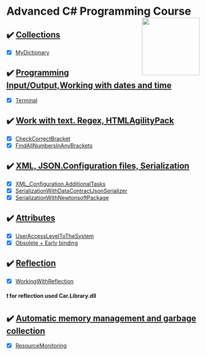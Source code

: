 # Advanced C# Programming Course  <img src="https://www.onlinebooksreview.com/uploads/blog_images/2018/01/27_c-sharp-logo-filled.png" align="right" width="150px" height="150px" /> 

## :heavy_check_mark: [Collections](https://github.com/suren-vanyan/ADVANCED_OOP/tree/master/OOP.Advanced.Collection)
- [x] [MyDictionary](https://github.com/suren-vanyan/ADVANCED_OOP/tree/master/OOP.Advanced.Collection/OOP.Advanced.Collection.MyDictionary)
## :heavy_check_mark: [Programming Input/Output,Working with dates and time](https://github.com/suren-vanyan/ADVANCED_OOP/tree/master/OOP.Advance.System.IO/Terminal) 
- [x] [Terminal](https://github.com/suren-vanyan/ADVANCED_OOP/tree/master/OOP.Advance.System.IO/Terminal/Terminal) 
## :heavy_check_mark: [Work with text. Regex, HTMLAgilityPack](https://github.com/suren-vanyan/ADVANCED_OOP/tree/master/OOP.Advance.Regex) 
- [x] [CheckCorrectBracket](https://github.com/suren-vanyan/ADVANCED_OOP/blob/master/OOP.Advance.Regex/Regex.CheckCorrectBracket/OOP.Advance.Regex.CheckCorrectBracket/Program.cs) 
- [x]  [FindAllNumbersInAnyBrackets	](https://github.com/suren-vanyan/ADVANCED_OOP/blob/master/OOP.Advance.Regex/Regex.FindAllNumbersInAnyBrackets/Regex.FindAllNumbersInAnyBrackets/Program.cs) 
## :heavy_check_mark: [XML, JSON.Configuration files, Serialization](https://github.com/suren-vanyan/ADVANCED_OOP/tree/master/OOP.Advance.XML/XML_Configuration.AdditionalTasks) 
- [x]  [XML_Configuration.AdditionalTasks	](https://github.com/suren-vanyan/ADVANCED_OOP/blob/master/OOP.Advance.XML/XML_Configuration.AdditionalTasks/XML_Configuration.AdditionalTasks/Program.cs)
- [x]  [SerializationWithDataContractJsonSerializer](https://github.com/suren-vanyan/ADVANCED_OOP/tree/master/OOP.Advance.Serialization/SerializationWithDataContractJsonSerializer/JSONSerialization)
- [x]  [SerializationWithNewtonsoftPackage](https://github.com/suren-vanyan/ADVANCED_OOP/tree/master/OOP.Advance.Serialization/SerializationWithNewtonsoftPackage/SerializationWithNewtonsoftPackage)
## :heavy_check_mark: [Attributes](https://github.com/suren-vanyan/ADVANCED_OOP/tree/master/OOP.Advance.Attributes) 
- [x]  [UserAccessLevelToTheSystem](https://github.com/suren-vanyan/ADVANCED_OOP/blob/master/OOP.Advance.Attributes/UserAccessLevelToTheSystem/UserAccessLevelToTheSystem/Program.cs)
- [x]  [Obsolete + Early binding](https://github.com/suren-vanyan/ADVANCED_OOP/tree/master/OOP.Advance.Attributes/Obsolete/Obsolete)
## :heavy_check_mark: [Reflection](https://github.com/suren-vanyan/ADVANCED_OOP/tree/master/OOP.Advance.Reflection/WorkingWithReflection) 
- [x]  [WorkingWithReflection](https://github.com/suren-vanyan/ADVANCED_OOP/blob/master/OOP.Advance.Reflection/WorkingWithReflection/WorkingWithReflection/Program.cs)
#### :exclamation: for reflection used Car.Library.dll
## :heavy_check_mark: [Automatic memory management and garbage collection](https://github.com/suren-vanyan/ADVANCED_OOP/tree/master/OOP.Advance.GC/ResourceMonitoring) 
- [x]  [ResourceMonitoring](https://github.com/suren-vanyan/ADVANCED_OOP/blob/master/OOP.Advance.GC/ResourceMonitoring/ResourceMonitoring/Program.cs)

